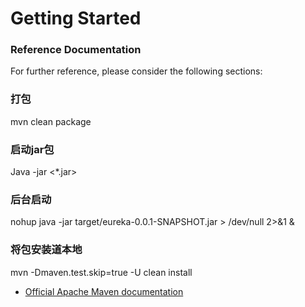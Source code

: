﻿# Getting Started

### Reference Documentation
For further reference, please consider the following sections:

###  打包
mvn clean package

### 启动jar包
Java -jar <*.jar>

### 后台启动
nohup java -jar target/eureka-0.0.1-SNAPSHOT.jar > /dev/null 2>&1 &

### 将包安装道本地
mvn -Dmaven.test.skip=true -U clean install


* [Official Apache Maven documentation](https://maven.apache.org/guides/index.html)

